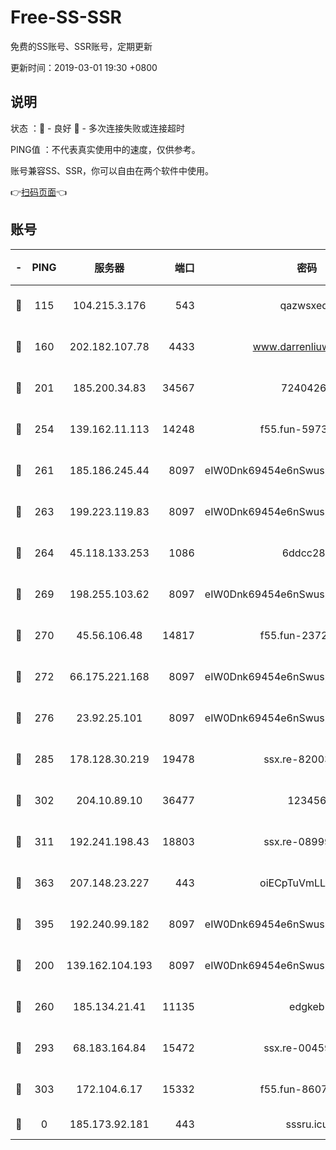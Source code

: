 # Free-SS-SSR

免费的SS账号、SSR账号，定期更新

更新时间：2019-03-01 19:30 +0800

## 说明

状态     ：🙂 - 良好 🙁 - 多次连接失败或连接超时

PING值   ：不代表真实使用中的速度，仅供参考。

账号兼容SS、SSR，你可以自由在两个软件中使用。

👉[扫码页面](https://liesauer.github.io/free-ss-ssr.github.io/)👈

## 账号

|-|PING|服务器|端口|密码|加密方式|区域|
|:----:|:----:|:-----:|-----:|:----:|:----:|:----:|
|🙂|115|104.215.3.176|543|qazwsxedc|aes-256-gcm|JP|
|🙂|160|202.182.107.78|4433|www.darrenliuwei.com|aes-256-cfb|JP|
|🙂|201|185.200.34.83|34567|72404265|aes-256-cfb|US|
|🙂|254|139.162.11.113|14248|f55.fun-59730477|aes-256-cfb|SG|
|🙂|261|185.186.245.44|8097|eIW0Dnk69454e6nSwuspv9DmS201tQ0D|aes-256-cfb|NL|
|🙂|263|199.223.119.83|8097|eIW0Dnk69454e6nSwuspv9DmS201tQ0D|aes-256-cfb|US|
|🙂|264|45.118.133.253|1086|6ddcc286|aes-256-cfb|SG|
|🙂|269|198.255.103.62|8097|eIW0Dnk69454e6nSwuspv9DmS201tQ0D|aes-256-cfb|US|
|🙂|270|45.56.106.48|14817|f55.fun-23726526|aes-256-cfb|US|
|🙂|272|66.175.221.168|8097|eIW0Dnk69454e6nSwuspv9DmS201tQ0D|aes-256-cfb|US|
|🙂|276|23.92.25.101|8097|eIW0Dnk69454e6nSwuspv9DmS201tQ0D|aes-256-cfb|US|
|🙂|285|178.128.30.219|19478|ssx.re-82003000|aes-256-cfb|SG|
|🙂|302|204.10.89.10|36477|123456|aes-256-cfb|US|
|🙂|311|192.241.198.43|18803|ssx.re-08999110|aes-256-cfb|US|
|🙂|363|207.148.23.227|443|oiECpTuVmLLxk4Ts|aes-256-cfb|US|
|🙂|395|192.240.99.182|8097|eIW0Dnk69454e6nSwuspv9DmS201tQ0D|aes-256-cfb|US|
|🙂|200|139.162.104.193|8097|eIW0Dnk69454e6nSwuspv9DmS201tQ0D|aes-256-cfb|JP|
|🙂|260|185.134.21.41|11135|edgkeb|aes-256-cfb|GB|
|🙂|293|68.183.164.84|15472|ssx.re-00459440|aes-256-cfb|US|
|🙂|303|172.104.6.17|15332|f55.fun-86079232|aes-256-cfb|US|
|🙁|0|185.173.92.181|443|sssru.icu|rc4-md5|RU|
